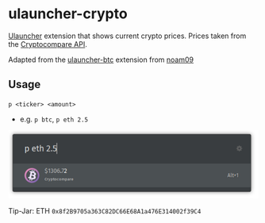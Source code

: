 # ulauncher-crypto
[Ulauncher](https://ulauncher.io) extension that shows current crypto prices. 
Prices taken from the [Cryptocompare API](https://www.cryptocompare.com/).

Adapted from the [ulauncher-btc](https://github.com/noam09/ulauncher-btc) extension from [noam09](https://github.com/noam09)

## Usage
`p <ticker> <amount>`
- e.g. `p btc`, `p eth 2.5`

![ulauncher-btc extension screenshot](screenshot.png)

Tip-Jar: ETH `0x8f2B9705a363C82DC66E68A1a476E314002f39C4`
